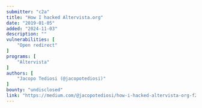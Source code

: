 ```yaml
---
submitter: "c2a"
title: "How I hacked Altervista.org"
date: "2019-01-05"
added: "2024-11-03"
description: ""
vulnerabilities: [
    "Open redirect"
]
programs: [
    "Altervista"
]
authors: [
    "Jacopo Tediosi (@jacopotediosi)"
]
bounty: "undisclosed"
link: "https://medium.com/@jacopotediosi/how-i-hacked-altervista-org-f23d011cdb96"
---
```




